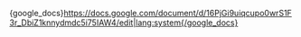 

{google_docs}https://docs.google.com/document/d/16PjGi9uiqcupo0wrS1F3r_DbiZ1knnydmdc5i75IAW4/edit|lang:system{/google_docs}
